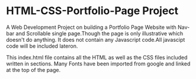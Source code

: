 # HTML-CSS-Portfolio-Page Project
A Web Development Project on building a Portfolio Page Website with Nav-bar and Scrollable single page.Though the page is only illustrative which doesn't do anything.
It does not contain any Javascript code.All javascipt code will be included lateron.

This index.html file contains all the HTML as well as the CSS files included written in sections.
Many Fonts have been imported from google and linked at the top of the page.
